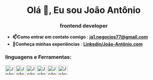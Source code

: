 <h1 align="center">Olá 👋, Eu sou João Antônio</h1>
<h3 align="center">frontend developer</h3>

- **📫Como entrar em contato comigo** : **ja1.negocios77@gmail.com**
- **📄Conheça minhas experiências**  : **[Linkedin/João-Antônio.com](https://www.linkedin.com/in/jo%C3%A3o-ant%C3%B4nio-72ba7b245/)**

### linguagens e Ferramentas:
<div> 
<img align="center" alt="João-html" height="30" widht="40" src="https://cdn.jsdelivr.net/gh/devicons/devicon/icons/html5/html5-original.svg"/>

<img align="center" alt="João-css" height="30" widht="40" src="https://cdn.jsdelivr.net/gh/devicons/devicon/icons/css3/css3-original.svg"/>

<img align="center" alt="João-html" height="30" widht="40" src="https://cdn.jsdelivr.net/gh/devicons/devicon/icons/javascript/javascript-plain.svg"/>

<img align="center" alt="João-html" height="30" widht="40" src="https://cdn.jsdelivr.net/gh/devicons/devicon/icons/react/react-original.svg"/>

<img align="center" alt="João-html" height="30" widht="40" src="https://cdn.jsdelivr.net/gh/devicons/devicon/icons/nodejs/nodejs-plain.svg"/>

<img align="center" alt="João-html" height="30" widht="40" src="https://cdn.jsdelivr.net/gh/devicons/devicon/icons/mysql/mysql-original-wordmark.svg"/>



</div>





